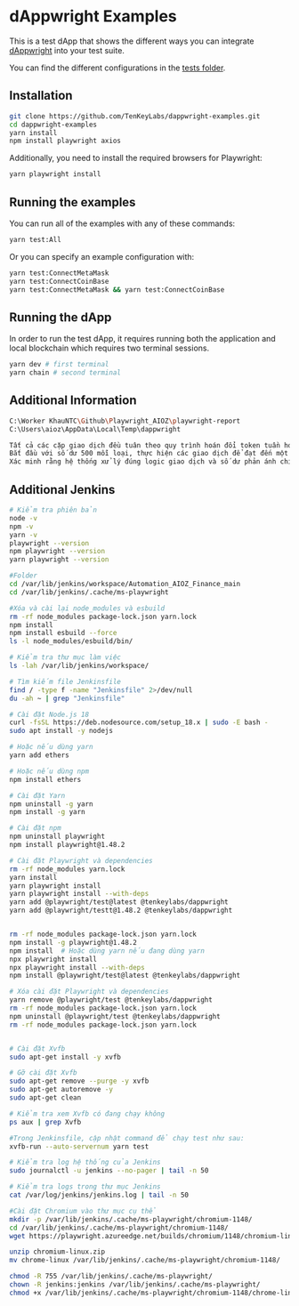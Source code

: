 # dAppwright Examples

This is a test dApp that shows the different ways you can integrate [dAppwright](https://github.com/TenKeyLabs/dappwright) into your test suite.

You can find the different configurations in the [tests folder](https://github.com/TenKeyLabs/dappwright-examples/tree/main/tests).

## Installation

```bash
git clone https://github.com/TenKeyLabs/dappwright-examples.git
cd dappwright-examples
yarn install
npm install playwright axios
```

Additionally, you need to install the required browsers for Playwright:

```bash
yarn playwright install
```

## Running the examples

You can run all of the examples with any of these commands:

```bash
yarn test:All
```

Or you can specify an example configuration with:

```bash
yarn test:ConnectMetaMask
yarn test:ConnectCoinBase  
yarn test:ConnectMetaMask && yarn test:ConnectCoinBase
```

## Running the dApp

In order to run the test dApp, it requires running both the application and local blockchain which requires two terminal sessions.

```bash
yarn dev # first terminal
yarn chain # second terminal
```

## Additional Information

```bash
C:\Worker KhauNTC\Github\Playwright_AIOZ\playwright-report
C:\Users\aioz\AppData\Local\Temp\dappwright
```
```bash
Tất cả các cặp giao dịch đều tuân theo quy trình hoán đổi token tuần hoàn.
Bắt đầu với số dư 500 mỗi loại, thực hiện các giao dịch để đạt đến một trạng thái giới hạn (1000/0 hoặc 0/1000), sau đó quay về trạng thái ban đầu.
Xác minh rằng hệ thống xử lý đúng logic giao dịch và số dư phản ánh chính xác sau mỗi bước
```

## Additional Jenkins
```bash
# Kiểm tra phiên bản
node -v
npm -v
yarn -v
playwright --version
npm playwright --version
yarn playwright --version

#Folder
cd /var/lib/jenkins/workspace/Automation_AIOZ_Finance_main
cd /var/lib/jenkins/.cache/ms-playwright

#Xóa và cài lại node_modules và esbuild
rm -rf node_modules package-lock.json yarn.lock
npm install
npm install esbuild --force
ls -l node_modules/esbuild/bin/

# Kiểm tra thư mục làm việc
ls -lah /var/lib/jenkins/workspace/

# Tìm kiếm file Jenkinsfile
find / -type f -name "Jenkinsfile" 2>/dev/null
du -ah ~ | grep "Jenkinsfile"

# Cài đặt Node.js 18
curl -fsSL https://deb.nodesource.com/setup_18.x | sudo -E bash -
sudo apt install -y nodejs

# Hoặc nếu dùng yarn
yarn add ethers

# Hoặc nếu dùng npm
npm install ethers

# Cài đặt Yarn
npm uninstall -g yarn
npm install -g yarn

# Cài đặt npm
npm uninstall playwright
npm install playwright@1.48.2

# Cài đặt Playwright và dependencies
rm -rf node_modules yarn.lock
yarn install
yarn playwright install
yarn playwright install --with-deps
yarn add @playwright/test@latest @tenkeylabs/dappwright
yarn add @playwright/testt@1.48.2 @tenkeylabs/dappwright


rm -rf node_modules package-lock.json yarn.lock
npm install -g playwright@1.48.2
npm install  # Hoặc dùng yarn nếu đang dùng yarn
npx playwright install
npx playwright install --with-deps
npm install @playwright/test@latest @tenkeylabs/dappwright

# Xóa cài đặt Playwright và dependencies
yarn remove @playwright/test @tenkeylabs/dappwright
rm -rf node_modules package-lock.json yarn.lock
npm uninstall @playwright/test @tenkeylabs/dappwright
rm -rf node_modules package-lock.json yarn.lock


# Cài đặt Xvfb
sudo apt-get install -y xvfb

# Gỡ cài đặt Xvfb
sudo apt-get remove --purge -y xvfb
sudo apt-get autoremove -y
sudo apt-get clean

# Kiểm tra xem Xvfb có đang chạy không
ps aux | grep Xvfb

#Trong Jenkinsfile, cập nhật command để chạy test như sau:
xvfb-run --auto-servernum yarn test

# Kiểm tra log hệ thống của Jenkins
sudo journalctl -u jenkins --no-pager | tail -n 50

# Kiểm tra logs trong thư mục Jenkins
cat /var/log/jenkins/jenkins.log | tail -n 50

#Cài đặt Chromium vào thư mục cụ thể
mkdir -p /var/lib/jenkins/.cache/ms-playwright/chromium-1148/
cd /var/lib/jenkins/.cache/ms-playwright/chromium-1148/
wget https://playwright.azureedge.net/builds/chromium/1148/chromium-linux.zip

unzip chromium-linux.zip
mv chrome-linux /var/lib/jenkins/.cache/ms-playwright/chromium-1148/

chmod -R 755 /var/lib/jenkins/.cache/ms-playwright/
chown -R jenkins:jenkins /var/lib/jenkins/.cache/ms-playwright/
chmod +x /var/lib/jenkins/.cache/ms-playwright/chromium-1148/chrome-linux/chrome


```